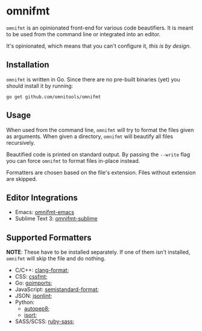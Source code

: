 # omnifmt

`omnifmt` is an opinionated front-end for various code beautifiers. It is meant to be used from
the command line or integrated into an editor.

It's opinionated, which means that you can't configure it, *this is by design*.


## Installation

`omnifmt` is written in Go. Since there are no pre-built binaries (yet) you should install it by
running:

    go get github.com/omnitools/omnifmt


## Usage

When used from the command line, `omnifmt` will try to format the files given as
arguments. When given a directory, `omnifmt` will beautify all files recursively.

Beautified code is printed on standard output. By passing the `--write` flag you can force
`omnifmt` to format files in-place instead.

Formatters are chosen based on the file's extension. Files without extension are skipped.


## Editor Integrations

* Emacs: [omnifmt-emacs](https://github.com/omnitools/omnifmt-emacs)
* Sublime Text 3: [omnifmt-sublime](https://github.com/omnitools/omnifmt-sublime)


## Supported Formatters

**NOTE**: These have to be installed separately. If one of them isn't installed, `omnifmt` will skip
the file and do nothing.

* C/C++: [clang-format](http://clang.llvm.org/docs/ClangFormat.html);
* CSS: [cssfmt](https://github.com/morishitter/cssfmt);
* Go: [goimports](https://godoc.org/golang.org/x/tools/cmd/goimports);
* JavaScript: [semistandard-format](https://github.com/ricardofbarros/semistandard-format);
* JSON: [jsonlint](https://github.com/zaach/jsonlint);
* Python:
  - [autopep8](https://github.com/hhatto/autopep8);
  - [isort](https://github.com/timothycrosley/isort);
* SASS/SCSS: [ruby-sass](http://sass-lang.com/install);
